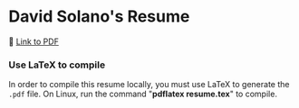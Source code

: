 # David Solano's Resume

:page_with_curl: [Link to PDF](https://github.com/DavidJSolano/Resume/blob/main/resume.pdf)

### Use LaTeX to compile

In order to compile this resume locally, you must use LaTeX to generate the `.pdf` file. On Linux, run the command "**pdflatex resume.tex**" to compile.
